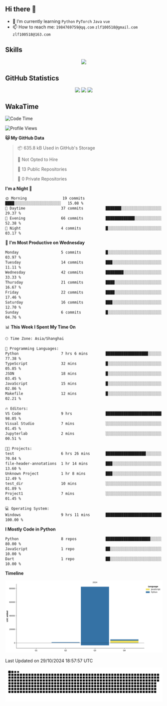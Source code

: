 ## Hi there 👋

- 🌱 I’m currently learning `Python` `PyTorch` `Java` `vue`
- 📫 How to reach me: `1984769759@qq.com` `zlf100518@gmail.com` `zlf100518@163.com`

## Skills
<div align="center"> <img src="https://skillicons.dev/icons?i=python,linux,git,github,html,css,js" /> </div>

## GitHub Statistics

<div align="center">
  <img src="https://github-readme-stats.vercel.app/api?username=CloudSwordSage&show_icons=true&theme=tokyonight" />
  <img src="https://github-readme-stats.vercel.app/api/top-langs/?username=CloudSwordSage&show_icons=true&theme=tokyonight" />
  <img src="https://github-readme-activity-graph.vercel.app/graph?username=CloudSwordSage&theme=xcode" />
</div>

## WakaTime

<!--START_SECTION:waka-->
![Code Time](http://img.shields.io/badge/Code%20Time-185%20hrs%2025%20mins-blue)

![Profile Views](http://img.shields.io/badge/Profile%20Views-0-blue)

**🐱 My GitHub Data** 

> 📦 635.8 kB Used in GitHub's Storage 
 > 
> 🚫 Not Opted to Hire
 > 
> 📜 13 Public Repositories 
 > 
> 🔑 0 Private Repositories 
 > 
**I'm a Night 🦉** 

```text
🌞 Morning                19 commits          ████░░░░░░░░░░░░░░░░░░░░░   15.08 % 
🌆 Daytime                37 commits          ███████░░░░░░░░░░░░░░░░░░   29.37 % 
🌃 Evening                66 commits          █████████████░░░░░░░░░░░░   52.38 % 
🌙 Night                  4 commits           █░░░░░░░░░░░░░░░░░░░░░░░░   03.17 % 
```
📅 **I'm Most Productive on Wednesday** 

```text
Monday                   5 commits           █░░░░░░░░░░░░░░░░░░░░░░░░   03.97 % 
Tuesday                  14 commits          ███░░░░░░░░░░░░░░░░░░░░░░   11.11 % 
Wednesday                42 commits          ████████░░░░░░░░░░░░░░░░░   33.33 % 
Thursday                 21 commits          ████░░░░░░░░░░░░░░░░░░░░░   16.67 % 
Friday                   22 commits          ████░░░░░░░░░░░░░░░░░░░░░   17.46 % 
Saturday                 16 commits          ███░░░░░░░░░░░░░░░░░░░░░░   12.70 % 
Sunday                   6 commits           █░░░░░░░░░░░░░░░░░░░░░░░░   04.76 % 
```


📊 **This Week I Spent My Time On** 

```text
🕑︎ Time Zone: Asia/Shanghai

💬 Programming Languages: 
Python                   7 hrs 6 mins        ███████████████████░░░░░░   77.38 % 
TypeScript               32 mins             █░░░░░░░░░░░░░░░░░░░░░░░░   05.85 % 
JSON                     18 mins             █░░░░░░░░░░░░░░░░░░░░░░░░   03.45 % 
JavaScript               15 mins             █░░░░░░░░░░░░░░░░░░░░░░░░   02.86 % 
Makefile                 12 mins             █░░░░░░░░░░░░░░░░░░░░░░░░   02.21 % 

🔥 Editors: 
VS Code                  9 hrs               █████████████████████████   98.05 % 
Visual Studio            7 mins              ░░░░░░░░░░░░░░░░░░░░░░░░░   01.45 % 
Jupyterlab               2 mins              ░░░░░░░░░░░░░░░░░░░░░░░░░   00.51 % 

🐱‍💻 Projects: 
test                     6 hrs 26 mins       ██████████████████░░░░░░░   70.04 % 
file-header-annotations  1 hr 14 mins        ███░░░░░░░░░░░░░░░░░░░░░░   13.60 % 
Unknown Project          1 hr 8 mins         ███░░░░░░░░░░░░░░░░░░░░░░   12.49 % 
test_dir                 10 mins             ░░░░░░░░░░░░░░░░░░░░░░░░░   01.89 % 
Project1                 7 mins              ░░░░░░░░░░░░░░░░░░░░░░░░░   01.45 % 

💻 Operating System: 
Windows                  9 hrs 11 mins       █████████████████████████   100.00 % 
```

**I Mostly Code in Python** 

```text
Python                   8 repos             ████████████████████░░░░░   80.00 % 
JavaScript               1 repo              ██░░░░░░░░░░░░░░░░░░░░░░░   10.00 % 
Dart                     1 repo              ██░░░░░░░░░░░░░░░░░░░░░░░   10.00 % 
```



**Timeline**

![Lines of Code chart](https://raw.githubusercontent.com/CloudSwordSage/CloudSwordSage/main/assets/bar_graph.png)


 Last Updated on 29/10/2024 18:57:57 UTC
<!--END_SECTION:waka-->

<div align="center"><img src="./assets/github-snake-dark.svg" /></div>

